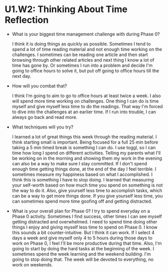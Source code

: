 # U1.W2: Thinking About Time Reflection

* What is your biggest time management challenge with during Phase 0?
  
  I think it is doing things as quickly as possible. Sometimes I tend to spend a lot of time reading material and not       enough time working on the challenges. I sometimes can be reading one article and then start browsing through other       related articles and next thing I know a lot of time has gone by. Or sometimes I run into a problem and decide I'm going   to office hours to solve it, but put off going to office hours till the next day.

* How will you combat that?
  
  I think I'm going to aim to go to office hours at least twice a week. I also will spend more time working on challenges.   One thing I can do is time myself and give myself less time to do the readings. That way I'm forced to dive into the      challenges at an earlier time. If I run into trouble, I can always go back and read more. 



* What techniques will you try?
  
  I learned a lot of great things this week through the reading material. I think starting small is important. Being        focused for a full 25 min before taking a 5 min timed break is something I can do. I use toggl, so I can time how long I   spend on different activities. Telling my parents what I'll be working on in the morning and showing them my work in the   evening can also be a way to make sure I stay committed. If I don't spend enough time getting things done, at the end of   the day I feel terrible. I sometimes measure my happiness based on what I accomplished. I think this is something I have   to stop doing. I learned that measuring your self-worth based on how much time you spend on something is not the way to   do it. Also, give yourself less time to accomplish tasks, which can be a way to get more things done. If you give         yourself less time, you can sometimes spend more time goofing off and getting distracted.

* What is your overall plan for Phase 0?
  I try to spend everyday on a Phase 0 activity. Sometimes I find success, other times I can see myself getting             distracted and overwhelmed. I need to spend time doing other things I enjoy and giving myself less time to spend on       Phase 0. I know this sounds a bit counter-intuitive. But I think it can work. If I select 4 days a week and give          myself only 4 to 5 hours during those days to work on Phase 0, I feel I'll be more productive during that time. Also,     I'm going to start by doing the hard tasks at the beginning of the week. I sometimes spend the week learning and the      weekend building. I'm going to stop doing that. The week will be devoted to everything, no work on weekends.
